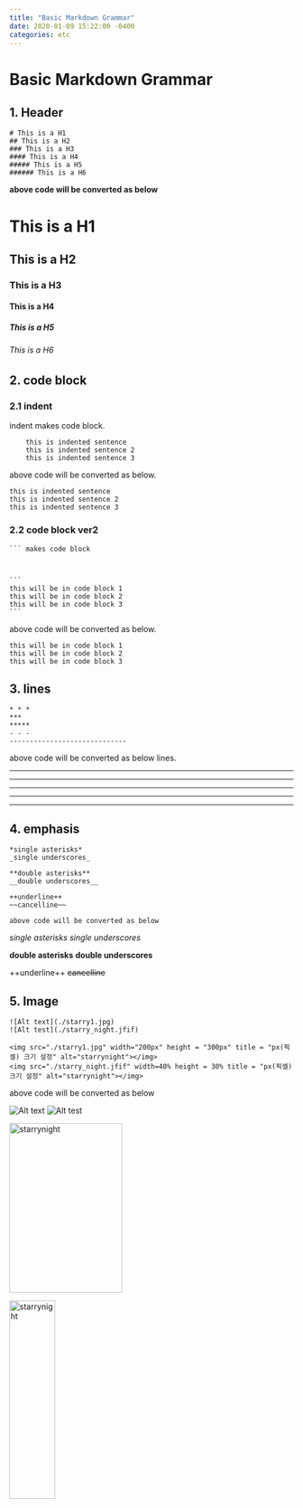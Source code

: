 ```yaml
---
title: "Basic Markdown Grammar"
date: 2020-01-09 15:22:00 -0400
categories: etc
---
```



Basic Markdown Grammar
===
## 1. Header

    # This is a H1
    ## This is a H2
    ### This is a H3
    #### This is a H4
    ##### This is a H5
    ###### This is a H6

**above code will be converted as below**


# This is a H1
## This is a H2
### This is a H3
#### This is a H4
##### This is a H5
###### This is a H6

## 2. code block
### 2.1 indent
indent makes code block.
```
    this is indented sentence
    this is indented sentence 2
    this is indented sentence 3
```
above code will be converted as below.  

    this is indented sentence
    this is indented sentence 2
    this is indented sentence 3


### 2.2 code block ver2

    ``` makes code block

``` ```


    ```
    this will be in code block 1  
    this will be in code block 2  
    this will be in code block 3  
    ```


above code will be converted as below.  

``` 
this will be in code block 1  
this will be in code block 2  
this will be in code block 3 
```

## 3. lines
    * * *
    ***
    *****
    - - -
    -----------------------------

above code will be converted as below lines.

* * *
***
*****
- - -
-----------------------------

## 4. emphasis

    *single asterisks*
    _single underscores_  

    **double asterisks**
    __double underscores__  

    ++underline++
    ~~cancelline~~
    
  

```
above code will be converted as below
```

*single asterisks*
_single underscores_  

**double asterisks**
__double underscores__  

++underline++
~~cancelline~~


## 5. Image

    ![Alt text](./starry1.jpg)
    ![Alt test](./starry_night.jfif)

    <img src="./starry1.jpg" width="200px" height = "300px" title = "px(픽셀) 크기 설정" alt="starrynight"></img>
    <img src="./starry_night.jfif" width=40% height = 30% title = "px(픽셀) 크기 설정" alt="starrynight"></img>

above code will be converted as below

![Alt text](./starry1.jpg)
![Alt test](./starry_night.jfif)

<img src="./starry1.jpg" width="200px" height = "300px" title = "px(픽셀) 크기 설정" alt="starrynight"></img>


<img src="./starry_night.jfif" width=40% height = 30% title = "px(픽셀) 크기 설정" alt="starrynight"></img>